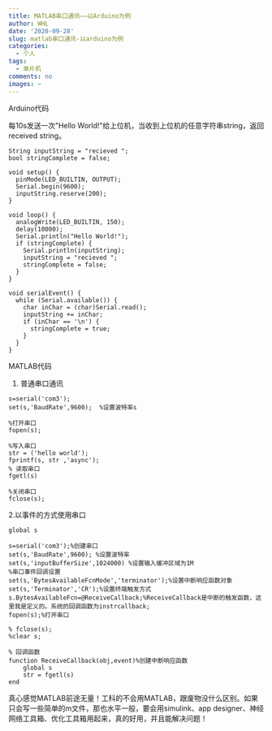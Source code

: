 ```yaml
---
title: MATLAB串口通讯——以Arduino为例
author: WHL
date: '2020-09-28'
slug: matlab串口通讯-以arduino为例
categories:
  - 个人
tags:
  - 单片机
comments: no
images: ~
---
```


Arduino代码

每10s发送一次"Hello World!"给上位机，当收到上位机的任意字符串string，返回received string。

```{c}
String inputString = "recieved ";
bool stringComplete = false;

void setup() {
  pinMode(LED_BUILTIN, OUTPUT);
  Serial.begin(9600);
  inputString.reserve(200);
}

void loop() {
  analogWrite(LED_BUILTIN, 150);
  delay(10000);
  Serial.println("Hello World!");
  if (stringComplete) {
    Serial.println(inputString);
    inputString = "recieved ";
    stringComplete = false;
  }
}

void serialEvent() {
  while (Serial.available()) {
    char inChar = (char)Serial.read();
    inputString += inChar;
    if (inChar == '\n') {
      stringComplete = true;
    }
  }
}
```

MATLAB代码

1. 普通串口通讯
```{matlab}
s=serial('com3');
set(s,'BaudRate',9600);  %设置波特率s

%打开串口
fopen(s);

%写入串口
str = ('hello world');
fprintf(s, str ,'async');
% 读取串口
fgetl(s)

%关闭串口
fclose(s);
```

2.以事件的方式使用串口
```{matlab}
global s

s=serial('com3');%创建串口
set(s,'BaudRate',9600); %设置波特率
set(s,'inputBufferSize',1024000) %设置输入缓冲区域为1M
%串口事件回调设置
set(s,'BytesAvailableFcnMode','terminator');%设置中断响应函数对象
set(s,'Terminator','CR');%设置终端触发方式
s.BytesAvailableFcn=@ReceiveCallback;%ReceiveCallback是中断的触发函数，这里我是定义的。系统的回调函数为instrcallback;
fopen(s);%打开串口

% fclose(s);
%clear s;
```

```{matlab}
% 回调函数
function ReceiveCallback(obj,event)%创建中断响应函数  
    global s
    str = fgetl(s)
end
```

真心感觉MATLAB前途无量！工科的不会用MATLAB，跟废物没什么区别。如果只会写一些简单的m文件，那也水平一般，要会用simulink、app designer、神经网络工具箱、优化工具箱用起来，真的好用，并且能解决问题！